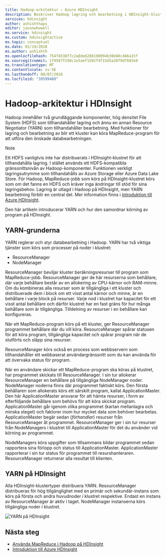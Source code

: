 ```yaml
---
title: Hadoop-arkitektur – Azure HDInsight
description: Beskriver Hadoop lagring och bearbetning i HDInsight-kluster.
services: hdinsight
author: ashishthaps
editor: jasonwhowell
ms.service: hdinsight
ms.custom: hdinsightactive
ms.topic: conceptual
ms.date: 01/19/2018
ms.author: ashishth
ms.openlocfilehash: 754f4538f7c2a8de6286198094b38d40c466a15f
ms.sourcegitcommit: 1f0587f29dc1e5aef1502f4f15d5a2079d7683e9
ms.translationtype: MT
ms.contentlocale: sv-SE
ms.lasthandoff: 08/07/2018
ms.locfileid: "39599480"
---
```

# <a name="hadoop-architecture-in-hdinsight"></a>Hadoop-arkitektur i HDInsight

Hadoop innehåller två grundläggande komponenter, hög densitet File System (HDFS) som tillhandahåller lagring och ännu en annan Resource Negotiator (YARN) som tillhandahåller bearbetning. Med funktioner för lagring och bearbetning av blir ett kluster kan köra MapReduce-program för att utföra den önskade databearbetningen.

> [!NOTE]
> Ett HDFS vanligtvis inte har distribuerats i HDInsight-klustret för att tillhandahålla lagring. I stället används ett HDFS-kompatibla gränssnittsnivån av Hadoop-komponenter. Funktionen verkligt lagringsutrymme som tillhandahålls av Azure Storage eller Azure Data Lake Store. För Hadoop, MapReduce-jobb som körs på HDInsight-klustret körs som om det fanns en HDFS och kräver inga ändringar till stöd för sina lagringsbehov. Lagring är utlagd i Hadoop på HDInsight, men YARN bearbetning förblir en central del. Mer information finns i [introduktion till Azure HDInsight](hadoop/apache-hadoop-introduction.md).

Den här artikeln introducerar YARN och hur den samordnar körning av program på HDInsight.

## <a name="yarn-basics"></a>YARN-grunderna 

YARN reglerar och styr databearbetning i Hadoop. YARN har två viktiga tjänster som körs som processer på noder i klustret: 

* ResourceManager 
* NodeManager

ResourceManager beviljar kluster beräkningsresurser till program som MapReduce-jobb. ResourceManager ger de här resurserna som behållare, där varje behållare består av en allokering av CPU-kärnor och RAM-minne. Om du kombineras alla resurser som är tillgängliga i ett kluster och distribuerade dem i block om ett visst antal kärnor och minne, är en behållare i varje block på resurser. Varje nod i klustret har kapacitet för ett visst antal behållare och därför klustret har en fast gräns för hur många behållare som är tillgängliga. Tilldelning av resurser i en behållare kan konfigureras. 

När ett MapReduce-program körs på ett kluster, ger ResourceManager programmet behållare där du vill köra. ResourceManager spårar statusen för att köra program, tillgängliga kapacitet och spårar program när de slutförts och släpp sina resurser. 

ResourceManager körs också en process som webbservern som tillhandahåller ett webbaserat användargränssnitt som du kan använda för att övervaka status för program. 

När en användare skickar ett MapReduce-program ska köras på klustret, har programmet skickats till ResourceManager. I sin tur allokerar ResourceManager en behållare på tillgängliga NodeManager noder. NodeManager noderna finns där programmet faktiskt körs. Den första behållaren som allokerats körs ett särskilt program, kallat ApplicationMaster. Den här ApplicationMaster ansvarar för att hämta resurser, i form av efterföljande behållare som behövs för att köra skickat program. ApplicationMaster går igenom olika programmet (kartan mellanlagra och minska steget) och faktorer inom hur mycket data som behöver bearbetas. ApplicationMaster begär sedan (*förhandlar*) resurser från ResourceManager åt programmet. ResourceManager ger i sin tur resurser från NodeManagers i klustret till ApplicationMaster för det du använder vid körning av programmet. 

NodeManagers köra uppgifter som tillsammans bildar programmet sedan rapportera sina förlopp och status till ApplicationMaster. ApplicationMaster rapporterar i sin tur status för programmet till resurshanteraren. ResourceManager returnerar alla resultat till klienten.

## <a name="yarn-on-hdinsight"></a>YARN på HDInsight

Alla HDInsight-klustertyper distribuera YARN. ResourceManager distribueras för hög tillgänglighet med en primär och sekundär-instans som körs på första och andra huvudnoder i klustret respektive. Endast en instans av ResourceManager är aktiv i taget. NodeManager instanserna körs tillgängliga noder i klustret.

![YARN på HDInsight](./media/hdinsight-hadoop-architecture/yarn-on-hdinsight.png)

## <a name="next-steps"></a>Nästa steg

* [Använda MapReduce i Hadoop på HDInsight](hadoop/hdinsight-use-mapreduce.md)
* [Introduktion till Azure HDInsight](hadoop/apache-hadoop-introduction.md)
